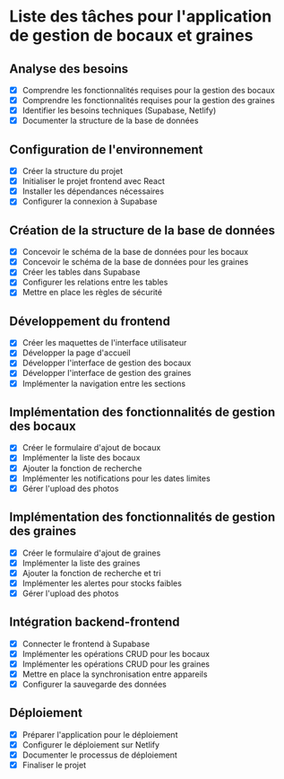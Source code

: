# Liste des tâches pour l'application de gestion de bocaux et graines

## Analyse des besoins
- [x] Comprendre les fonctionnalités requises pour la gestion des bocaux
- [x] Comprendre les fonctionnalités requises pour la gestion des graines
- [x] Identifier les besoins techniques (Supabase, Netlify)
- [x] Documenter la structure de la base de données

## Configuration de l'environnement
- [x] Créer la structure du projet
- [x] Initialiser le projet frontend avec React
- [x] Installer les dépendances nécessaires
- [x] Configurer la connexion à Supabase

## Création de la structure de la base de données
- [x] Concevoir le schéma de la base de données pour les bocaux
- [x] Concevoir le schéma de la base de données pour les graines
- [x] Créer les tables dans Supabase
- [x] Configurer les relations entre les tables
- [x] Mettre en place les règles de sécurité

## Développement du frontend
- [x] Créer les maquettes de l'interface utilisateur
- [x] Développer la page d'accueil
- [x] Développer l'interface de gestion des bocaux
- [x] Développer l'interface de gestion des graines
- [x] Implémenter la navigation entre les sections

## Implémentation des fonctionnalités de gestion des bocaux
- [x] Créer le formulaire d'ajout de bocaux
- [x] Implémenter la liste des bocaux
- [x] Ajouter la fonction de recherche
- [x] Implémenter les notifications pour les dates limites
- [x] Gérer l'upload des photos

## Implémentation des fonctionnalités de gestion des graines
- [x] Créer le formulaire d'ajout de graines
- [x] Implémenter la liste des graines
- [x] Ajouter la fonction de recherche et tri
- [x] Implémenter les alertes pour stocks faibles
- [x] Gérer l'upload des photos

## Intégration backend-frontend
- [x] Connecter le frontend à Supabase
- [x] Implémenter les opérations CRUD pour les bocaux
- [x] Implémenter les opérations CRUD pour les graines
- [x] Mettre en place la synchronisation entre appareils
- [x] Configurer la sauvegarde des données

## Déploiement
- [x] Préparer l'application pour le déploiement
- [x] Configurer le déploiement sur Netlify
- [x] Documenter le processus de déploiement
- [x] Finaliser le projet

